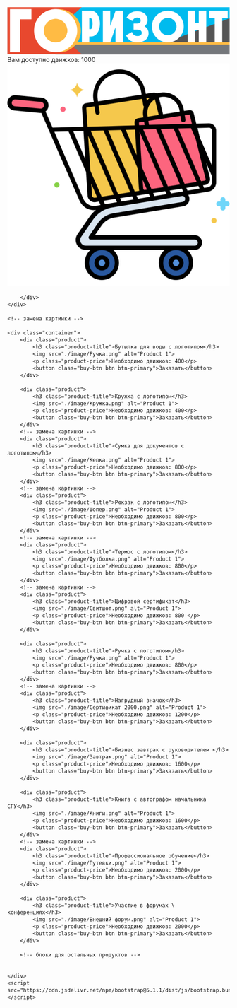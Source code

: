 <!DOCTYPE html>
<html lang="en">
<head>
    <meta charset="UTF-8">
    <meta name="viewport" content="width=device-width, initial-scale=1.0">
    <title>Горизонт</title>
    <link rel="stylesheet" href="https://cdn.jsdelivr.net/npm/bootstrap@5.1.1/dist/css/bootstrap.min.css">
    <link rel="stylesheet" href="./css/gorizont.css">
    
</head>
<body>
    <script src="https://telegram.org/js/telegram-web-app.js"></script>
    <div class="header">
        <div class="logo">
            <img src="./image/лого горизонт.png" alt="Логотип проекта">
        </div>
        <div class="basket_balance">
            <div class="balance">Вам доступно движков: 1000</div>
            <div class="basket">
                <a href="#">
                    <img src="./image/корзина.png" alt="Корзина">
                </a>
            </div>



        </div>
    </div>

    <!-- замена картинки -->

    <div class="container">
        <div class="product">
            <h3 class="product-title">Бутылка для воды с логотипом</h3>
            <img src="./image/Ручка.png" alt="Product 1">
            <p class="product-price">Необходимо движков: 400</p>
            <button class="buy-btn btn btn-primary">Заказать</button>
        </div>

        <div class="product">
            <h3 class="product-title">Кружка с логотипом</h3>
            <img src="./image/Кружка.png" alt="Product 1">
            <p class="product-price">Необходимо движков: 400</p>
            <button class="buy-btn btn btn-primary">Заказать</button>
        </div>
        <!-- замена картинки -->
        <div class="product">
            <h3 class="product-title">Сумка для документов с логотипом</h3>
            <img src="./image/Кепка.png" alt="Product 1">
            <p class="product-price">Необходимо движков: 800</p>
            <button class="buy-btn btn btn-primary">Заказать</button>
        </div>
        <!-- замена картинки -->
        <div class="product">
            <h3 class="product-title">Рюкзак с логотипом</h3>
            <img src="./image/Шопер.png" alt="Product 1">
            <p class="product-price">Необходимо движков: 800</p>
            <button class="buy-btn btn btn-primary">Заказать</button>
        </div>
        <!-- замена картинки -->
        <div class="product">
            <h3 class="product-title">Термос с логотипом</h3>
            <img src="./image/Футболка.png" alt="Product 1">
            <p class="product-price">Необходимо движков: 800</p>
            <button class="buy-btn btn btn-primary">Заказать</button>
        </div>
        <!-- замена картинки -->
        <div class="product">
            <h3 class="product-title">Цифровой сертификат</h3>
            <img src="./image/Свитшот.png" alt="Product 1">
            <p class="product-price">Необходимо движков: 800 </p>
            <button class="buy-btn btn btn-primary">Заказать</button>
        </div>

        <div class="product">
            <h3 class="product-title">Ручка с логотипом</h3>
            <img src="./image/Ручка.png" alt="Product 1">
            <p class="product-price">Необходимо движков: 800</p>
            <button class="buy-btn btn btn-primary">Заказать</button>
        </div>
        <!-- замена картинки -->
        <div class="product">
            <h3 class="product-title">Нагрудный значок</h3>
            <img src="./image/Сертификат 2000.png" alt="Product 1">
            <p class="product-price">Необходимо движков: 1200</p>
            <button class="buy-btn btn btn-primary">Заказать</button>
        </div>

        <div class="product">
            <h3 class="product-title">Бизнес завтрак с руководителем </h3>
            <img src="./image/Завтрак.png" alt="Product 1">
            <p class="product-price">Необходимо движков: 1600</p>
            <button class="buy-btn btn btn-primary">Заказать</button>
        </div>

        <div class="product">
            <h3 class="product-title">Книга с автографом начальника СГУ</h3>
            <img src="./image/Книги.png" alt="Product 1">
            <p class="product-price">Необходимо движков: 1600</p>
            <button class="buy-btn btn btn-primary">Заказать</button>
        </div>
        <!-- замена картинки -->
        <div class="product">
            <h3 class="product-title">Профессиональное обучение</h3>
            <img src="./image/Путевки.png" alt="Product 1">
            <p class="product-price">Необходимо движков: 2000</p>
            <button class="buy-btn btn btn-primary">Заказать</button>
        </div>

        <div class="product">
            <h3 class="product-title">Участие в форумах \ конференциях</h3>
            <img src="./image/Внешний форум.png" alt="Product 1">
            <p class="product-price">Необходимо движков: 2000</p>
            <button class="buy-btn btn btn-primary">Заказать</button>
        </div>

        <!-- блоки для остальных продуктов -->


    </div>
    <script src="https://cdn.jsdelivr.net/npm/bootstrap@5.1.1/dist/js/bootstrap.bundle.min.js"></script>
</body>
</html>
